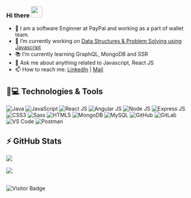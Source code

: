 ### Hi there <a href="https://www.linkedin.com/in/bitakeyogesh"><img src="https://media.giphy.com/media/hvRJCLFzcasrR4ia7z/giphy.gif" height="30px" width="30px"></a>

- :office: I am a software Enginner at PayPal and working as a part of wallet team.
- :construction: I’m currently working on [ Data Structures & Problem Solving using Javascript ](https://github.com/bitakeyogesh/javascript)
- :books: I’m currently learning GraphQL, MongoDB and SSR
- 💬 Ask me about anything related to Javascript, React JS
- 📫 How to reach me: [LinkedIn](https://www.linkedin.com/in/bitakeyogesh/) | [Mail](yogeshbitake@gmail.com)

## 🚀💻 Technologies & Tools

<p> 

   <img alt="Java" src="https://img.shields.io/badge/Java-%23007396.svg?logo=java&logoColor=white" />
   <img alt="JavaScript" src="https://img.shields.io/badge/JavaScript%20-%23F7DF1E.svg?logo=javascript&logoColor=black" />
   <img alt="React JS" src="https://img.shields.io/badge/React-20232A.svg?logo=javascript&logoColor=black" />
   <img alt="Angular JS" src="https://img.shields.io/badge/AngularJS-E23237.svg?logo=javascript&logoColor=black" />
   <img alt="Node JS" src="https://img.shields.io/badge/Node.js-43853D.svg?logo=javascript&logoColor=black" />
   <img alt="Express JS" src="https://img.shields.io/badge/Express.js-404D59.svg?logo=javascript&logoColor=black" />
   <img alt="CSS3" src="https://img.shields.io/badge/CSS3-1572B6.svg?logo=css3&logoColor=white" />
   <img alt="Sass" src="https://img.shields.io/badge/Sass-CC6699.svg?logo=javascript&logoColor=black" />
   <img alt="HTML5" src="https://img.shields.io/badge/HTML5-E34F26.svg?logo=html5&logoColor=white" />
   <img alt="MongoDB" src="https://img.shields.io/badge/MongoDB-4EA94B.svg?logo=javascript&logoColor=black" />
   <img alt="MySQL" src="https://img.shields.io/badge/MySQL-00000F.svg?logo=amazon-dynamodb&logoColor=white" />

   <img alt="GitHub" src="https://img.shields.io/badge/-GitHub-181717.svg?logo=css3&logoColor=white" />
   <img alt="GitLab" src="https://img.shields.io/badge/-GitLab-FCA121.svg?logo=javascript&logoColor=black" />
   <img alt="VS Code" src="https://img.shields.io/badge/-VS%20Code-007ACC.svg?logo=html5&logoColor=white" />
   <img alt="Postman" src="https://img.shields.io/badge/Postman-black.svg?logo=amazon-dynamodb&logoColor=white" />
  
</p>

## ⚡ GitHub Stats

<div>
   <div>
      <img align="center" src="https://github-readme-stats.vercel.app/api?username=bitakeyogesh&show_icons=true&count_private=true&theme=graywhite " />
      <br>  <br>
      <img align="center" src="https://github-readme-stats.vercel.app/api/top-langs/?username=bitakeyogesh&layout=compact&count_private=true&theme=graywhite " />
   </div>

   <br>
<div>
   
   ![Visitor Badge](https://visitor-badge.laobi.icu/badge?page_id=bitakeyogesh.bitakeyogesh)
   
</div>
</div>
